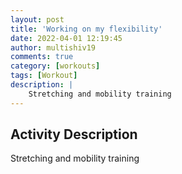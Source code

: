 ```yaml
---
layout: post
title: 'Working on my flexibility'
date: 2022-04-01 12:19:45
author: multishiv19
comments: true
category: [workouts]
tags: [Workout]
description: |
    Stretching and mobility training
---
```



## Activity Description
Stretching and mobility training


<div width='100%' class='strava-embed-placeholder' data-embed-type='activity' data-embed-id='6917528329'></div>
<script src='https://strava-embeds.com/embed.js'></script>
